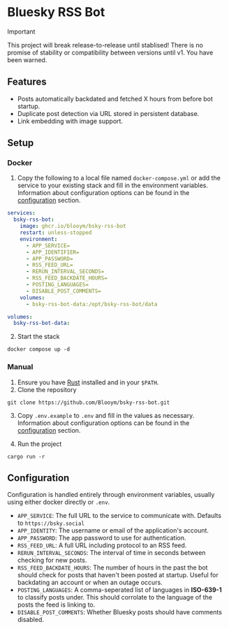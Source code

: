 # Bluesky RSS Bot

> [!IMPORTANT]
> This project will break release-to-release until stablised! There is no
> promise of stability or compatibility between versions until v1. You have been
> warned.

## Features

- Posts automatically backdated and fetched X hours from before bot startup.
- Duplicate post detection via URL stored in persistent database.
- Link embedding with image support.

## Setup

### Docker

1. Copy the following to a local file named `docker-compose.yml` or add the
   service to your existing stack and fill in the environment variables.
   Information about configuration options can be found in the
   [configuration](#configuration) section.

```yml
services:
  bsky-rss-bot:
    image: ghcr.io/blooym/bsky-rss-bot
    restart: unless-stopped
    environment:
      - APP_SERVICE=
      - APP_IDENTIFIER=
      - APP_PASSWORD=
      - RSS_FEED_URL=
      - RERUN_INTERVAL_SECONDS=
      - RSS_FEED_BACKDATE_HOURS=
      - POSTING_LANGUAGES=
      - DISABLE_POST_COMMENTS=
    volumes:
      - bsky-rss-bot-data:/opt/bsky-rss-bot/data

volumes:
  bsky-rss-bot-data:
```

2. Start the stack

```
docker compose up -d
```

### Manual

1. Ensure you have [Rust](https://www.rust-lang.org/tools/install) installed and
   in your `$PATH`.
2. Clone the repository

```
git clone https://github.com/Blooym/bsky-rss-bot.git
```

3. Copy `.env.example` to `.env` and fill in the values as necessary.
   Information about configuration options can be found in the
   [configuration](#configuration) section.

4. Run the project

```
cargo run -r
```

## Configuration

Configuration is handled entirely through environment variables, usually using
either docker directly or `.env`.

- `APP_SERVICE`: The full URL to the service to communicate with. Defaults to
  `https://bsky.social`
- `APP_IDENTITY`: The username or email of the application's account.
- `APP_PASSWORD`: The app password to use for authentication.
- `RSS_FEED_URL`: A full URL including protocol to an RSS feed.
- `RERUN_INTERVAL_SECONDS`: The interval of time in seconds between checking for
  new posts.
- `RSS_FEED_BACKDATE_HOURS`: The number of hours in the past the bot should
  check for posts that haven't been posted at startup. Useful for backdating an
  account or when an outage occurs.
- `POSTING_LANGUAGES`: A comma-seperated list of languages in **ISO-639-1** to
  classify posts under. This should corrolate to the language of the posts the
  feed is linking to.
- `DISABLE_POST_COMMENTS`: Whether Bluesky posts should have comments disabled.
